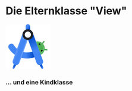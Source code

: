 # Die Elternklasse "View"  <!-- .element: class="r-fit-text" -->

<img class="r-stretch" src="./Slides/assets/AndroidStudioLogo.svg"/>

### ... und eine Kindklasse<!-- .element: class="fragment" -->

